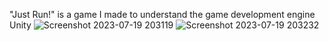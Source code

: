 "Just Run!" is a game I made to understand the game development engine Unity
![Screenshot 2023-07-19 203119](https://github.com/TheKaizenKage/JustRun/assets/94637849/a51adbf0-dc4b-4326-bb48-28348e15dbca)
![Screenshot 2023-07-19 203232](https://github.com/TheKaizenKage/JustRun/assets/94637849/f8b4e23e-e53a-465b-9425-c338984100a3)
